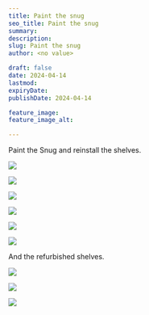 ```yaml
---
title: Paint the snug
seo_title: Paint the snug
summary: 
description: 
slug: Paint the snug
author: <no value>

draft: false
date: 2024-04-14
lastmod: 
expiryDate: 
publishDate: 2024-04-14

feature_image: 
feature_image_alt: 

---
```

Paint the Snug and reinstall the shelves.

![](/images/0560.jpeg)


![](/images/0561.jpeg)


![](/images/0563.jpeg)


![](/images/0564.jpeg)


![](/images/0569.jpeg)


![](/images/0574.jpeg)

And the refurbished shelves.

![](/images/0591.jpeg)

![](/images/0593.jpeg)

![](/images/0594.jpeg)